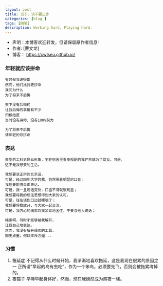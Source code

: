 ```yaml
---
layout: post
title: 当下，请不要止步
categories: [blog ]
tags: [随笔]
description: Working hard, Playing hard.
---
```


- 声明：本博客欢迎转发，但请保留原作者信息!
- 作者: [曹文龙]
- 博客： <https://cwlseu.github.io/>


### 年轻就应该拼命
	
	有时候我说很累
	然而，他们比我更拼命
	我问为什么
	为了将来不后悔

	天下没有后悔药
	让我后悔的事情有不少
	归根结底
	当时没有拼命、没有100%努力

	为了将来不后悔
	请年轻的你拼命

### 表达

	典型的工科男屌丝形象，宅在宿舍里看电视剧的我俨然成为了腐女。可是，
	这不是我想要的生活，

	我想要说正宗的北京话，
	可是，经过四年大学的我，仍然带着明显的口音；
	我想要能够自由表达，
	可是，我一旦说话变快，口齿不清就很明显；
	我想要将我的想法思想得到大家的认可，
	可是，往往话到口边就哽咽了；
	我想要将我放开，与大家一起交流，
	可是，我内心的绳索将我紧紧地困住，不要与他人说话；

	绳索啊，何时才能够被我解开，
	让我自己地表达。
	然而，我没有解开绳索的工具，
	胸无点墨，何以挥斥方遒...

### 习惯
1. 拖延症
不记得从什么时候开始，我渐渐地喜欢拖延，这是我现在很累的原因之一
正所谓“早起的鸟有虫吃”，作为一个笨鸟，必须要先飞，否则会被拖累垮掉的。
2. 夜猫子
早睡早起身体好，然而，现在我嫣然成为熬夜一族。